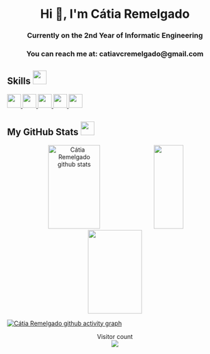 
<h1 align="center">Hi 👋, I'm Cátia Remelgado</h1>
<h3 align="center">Currently on the 2nd Year of Informatic Engineering</h3>
<h3 align="center">You can reach me at: catiavcremelgado@gmail.com</h3>

<h2> Skills <img src = "https://raw.githubusercontent.com/rahulbanerjee26/githubProfileReadmeGenerator/main/gifs/code.gif" width = 32px height=32px> </h2>
<a href= https://github.com/catiaremelgado?tab=repositories&q=&type=&language=python&sort= > <img width ='32px' height='32px' src ='https://raw.githubusercontent.com/rahulbanerjee26/githubAboutMeGenerator/main/icons/python.svg'> </a>
<a href= https://github.com/catiaremelgado?tab=repositories&q=&type=&language=c&sort= > <img width ='32px' height='32px' src ='https://raw.githubusercontent.com/rahulbanerjee26/githubAboutMeGenerator/main/icons/c.svg'> </a>
<a href= https://github.com/catiaremelgado?tab=repositories&q=&type=&language=java&sort= > <img width ='32px' height='32px' src ='https://raw.githubusercontent.com/rahulbanerjee26/githubAboutMeGenerator/main/icons/java.svg'> </a>
<a href= https://github.com/catiaremelgado?tab=repositories&q=&type=&language=csharp&sort= > <img width ='32px' height='32px' src ='https://raw.githubusercontent.com/rahulbanerjee26/githubAboutMeGenerator/main/icons/csharp.svg'> </a>
<a href= https://github.com/catiaremelgado?tab=repositories&q=&type=&language=oracle&sort= > <img width ='32px' height='32px' src ='https://raw.githubusercontent.com/rahulbanerjee26/githubAboutMeGenerator/main/icons/oracle.svg'> </a>


 <!-- github stats
# 💻Tech Stack
<div align="">
	<code><img height="44" src="https://user-images.githubusercontent.com/25181517/117201156-9a724800-adec-11eb-9a9d-3cd0f67da4bc.png" alt="Java" title="Java" /></code>
	<code><img height="44" src="https://user-images.githubusercontent.com/25181517/192106070-46255bcf-65e6-4c6b-a296-bf8d0d8fb2a7.png" alt="C" title="C" /></code>
</div>
-->


<h2> My GitHub Stats <img src='https://raw.githubusercontent.com/rahulbanerjee26/githubProfileReadmeGenerator/main/gifs/github.gif' width='32px' height=32px> </h2>

<div align="center">  
  <!-- github stats-->
  <img width="49%" height="195px" src="https://github-readme-stats.vercel.app/api?username=catiaremelgado&theme=discord_old_blurple&include_all_commits=true&count_private=true&show_icons=true&hide_border=true&bg_color=0d1117" alt="Cátia Remelgado github stats" /> <!--most used languages -->
  <img width="37%" height="195px" src="https://github-readme-stats.vercel.app/api/top-langs/?username=catiaremelgado&theme=discord_old_blurple&include_all_commits=true&count_private=true&layout=compact&hide_border=true&bg_color=0d1117" /> 
  <!--contributions etc -->
  <img width="50%" height="195px" src="https://github-readme-streak-stats.herokuapp.com?user=catiaremelgado&theme=discord-old-blurple&hide_border=true&mode=weekly&background=0D1117" /> 
  
</div>
  <!--contribution graph -->

[![Cátia Remelgado github activity graph](https://github-readme-activity-graph.cyclic.app/graph?username=catiaremelgado&bg_color=0d1117&color=7289DA&line=7289DA&point=7289DA&area=true&hide_border=true)](https://github.com/ashutosh00710/github-readme-activity-graph)

<!--
![](https://github-readme-stats.vercel.app/api?username=catiaremelgado&theme=discord_old_blurple&include_all_commits=true&count_private=true&show_icons=true&hide_border=true) <br/>

![](https://github-readme-streak-stats.herokuapp.com/?user=catiaremelgado&theme=discord_old_blurple&count_private=true&bg_color=0d1117)<br/>

![](https://github-readme-stats.vercel.app/api/top-langs/?username=catiaremelgado&theme=discord_old_blurple&include_all_commits=true&count_private=true&layout=compact)
-->

<!--
Websites for the icon languages
https://marwin1991.github.io/profile-technology-icons/

github contributions personalized

https://github-readme-streak-stats.herokuapp.com/demo/?user=catiaremelgado&theme=discord-old-blurple&hide_border=true&border_radius=4.5&locale=en&date_format=&mode=weekly&type=svg&properties=border&background=%230D1117
-->
 <!--in progress!!! -->
<p align="center"> 
  Visitor count<br>
  <img src="https://profile-counter.glitch.me/catiaremelgado/count.svg" />
</p>
